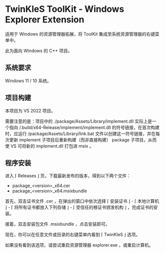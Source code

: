 # TwinKleS ToolKit - Windows Explorer Extension

适用于 Windows 的资源管理器拓展，将 ToolKit 集成至系统资源管理器的右键菜单中。

此为面向 Windows 的 C++ 项目。

## 系统要求

Windows 11 / 10 系统。

## 项目构建

本项目为 VS 2022 项目。

需要注意的是：项目中的 ./package/Assets/Library/implement.dll 实际上是一个指向 /.build/x64-Release/implement/implement.dll 的符号链接，在首次构建时，应运行 /package/Assets/Library/link.bat 文件以创建这一符号链接，并在每次更新 implement 子项目后重新构建（而非直接构建） package 子项目，从而使 VS 可将新的 implement.dll 打包进 msix 。

## 程序安装

进入 ⌈ Releases ⌋ 页，下载最新发布的版本，得到以下两个文件：

+ package_&lt;version&gt;_x64.cer
+ package_&lt;version&gt;_x64.msixbundle

首先，双击证书文件 .cer ，在弹出的窗口中依次选择 ⌈ 安装证书 ⌋ - ⌈ 本地计算机 ⌋ - ⌈ 将所有证书都放入下列存储 ⌋ - ⌈ 受信任的根证书颁发机构 ⌋ ，完成证书的安装。

接着，双击安装包文件 .msixbundle ，点击安装即可。

现在，你可以在任意文件或目录的右键菜单内看到 ⌈ TwinKleS ⌋ 选项。

如果没有看到该选项，请尝试重启资源管理器 explorer.exe ，或重启计算机。
